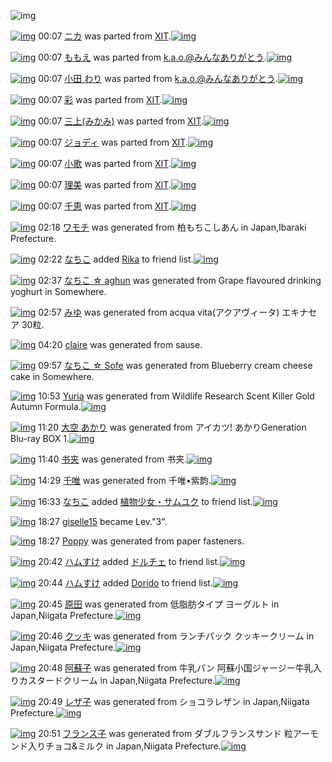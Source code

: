 ![img](http://gdrive-cdn.herokuapp.com/537b65a5bc09f0000721dda7/512px-barcode.png)

[![img](http://www.deviantsart.com/194a2rd.png)](http://www.barcodekanojo.com/kanojo/1848908/%E3%83%8B%E3%82%AB) 00:07 [ニカ](http://www.barcodekanojo.com/kanojo/1848908/%E3%83%8B%E3%82%AB) was parted from [XIT](http://www.barcodekanojo.com/kanojo/1848908/%E3%83%8B%E3%82%AB).[![img](http://www.deviantsart.com/815jg6.jpeg)](http://www.barcodekanojo.com/user/209348/XIT) 

[![img](http://www.deviantsart.com/31qdhgv.png)](http://www.barcodekanojo.com/kanojo/1423013/%E3%82%82%E3%82%82%E3%81%88) 00:07 [ももえ](http://www.barcodekanojo.com/kanojo/1423013/%E3%82%82%E3%82%82%E3%81%88) was parted from [k.a.o.@みんなありがとう](http://www.barcodekanojo.com/kanojo/1423013/%E3%82%82%E3%82%82%E3%81%88).[![img](http://www.deviantsart.com/1ne7497.jpeg)](http://www.barcodekanojo.com/user/30944/k.a.o.%40%E3%81%BF%E3%82%93%E3%81%AA%E3%81%82%E3%82%8A%E3%81%8C%E3%81%A8%E3%81%86) 

[![img](http://www.deviantsart.com/tjh7a6.png)](http://www.barcodekanojo.com/kanojo/2860059/%E5%B0%8F%E7%94%B0%20%E3%82%8F%E3%82%8A) 00:07 [小田 わり](http://www.barcodekanojo.com/kanojo/2860059/%E5%B0%8F%E7%94%B0%20%E3%82%8F%E3%82%8A) was parted from [k.a.o.@みんなありがとう](http://www.barcodekanojo.com/kanojo/2860059/%E5%B0%8F%E7%94%B0%20%E3%82%8F%E3%82%8A).[![img](http://www.deviantsart.com/1ne7497.jpeg)](http://www.barcodekanojo.com/user/30944/k.a.o.%40%E3%81%BF%E3%82%93%E3%81%AA%E3%81%82%E3%82%8A%E3%81%8C%E3%81%A8%E3%81%86) 

[![img](http://www.deviantsart.com/q0ufle.png)](http://www.barcodekanojo.com/kanojo/1993189/%E5%BD%A9) 00:07 [彩](http://www.barcodekanojo.com/kanojo/1993189/%E5%BD%A9) was parted from [XIT](http://www.barcodekanojo.com/kanojo/1993189/%E5%BD%A9).[![img](http://www.deviantsart.com/815jg6.jpeg)](http://www.barcodekanojo.com/user/209348/XIT) 

[![img](http://www.deviantsart.com/1eku4tm.png)](http://www.barcodekanojo.com/kanojo/1785210/%E4%B8%89%E4%B8%8A%28%E3%81%BF%E3%81%8B%E3%81%BF%29) 00:07 [三上(みかみ)](http://www.barcodekanojo.com/kanojo/1785210/%E4%B8%89%E4%B8%8A%28%E3%81%BF%E3%81%8B%E3%81%BF%29) was parted from [XIT](http://www.barcodekanojo.com/kanojo/1785210/%E4%B8%89%E4%B8%8A%28%E3%81%BF%E3%81%8B%E3%81%BF%29).[![img](http://www.deviantsart.com/815jg6.jpeg)](http://www.barcodekanojo.com/user/209348/XIT) 

[![img](http://www.deviantsart.com/11aar23.png)](http://www.barcodekanojo.com/kanojo/2666053/%E3%82%B8%E3%83%A7%E3%83%87%E3%82%A3) 00:07 [ジョディ](http://www.barcodekanojo.com/kanojo/2666053/%E3%82%B8%E3%83%A7%E3%83%87%E3%82%A3) was parted from [XIT](http://www.barcodekanojo.com/kanojo/2666053/%E3%82%B8%E3%83%A7%E3%83%87%E3%82%A3).[![img](http://www.deviantsart.com/815jg6.jpeg)](http://www.barcodekanojo.com/user/209348/XIT) 

[![img](http://www.deviantsart.com/35huvi2.png)](http://www.barcodekanojo.com/kanojo/2666052/%E5%B0%8F%E6%AD%8C) 00:07 [小歌](http://www.barcodekanojo.com/kanojo/2666052/%E5%B0%8F%E6%AD%8C) was parted from [XIT](http://www.barcodekanojo.com/kanojo/2666052/%E5%B0%8F%E6%AD%8C).[![img](http://www.deviantsart.com/815jg6.jpeg)](http://www.barcodekanojo.com/user/209348/XIT) 

[![img](http://www.deviantsart.com/1gdepce.png)](http://www.barcodekanojo.com/kanojo/2667909/%E7%90%86%E7%BE%8E) 00:07 [理美](http://www.barcodekanojo.com/kanojo/2667909/%E7%90%86%E7%BE%8E) was parted from [XIT](http://www.barcodekanojo.com/kanojo/2667909/%E7%90%86%E7%BE%8E).[![img](http://www.deviantsart.com/815jg6.jpeg)](http://www.barcodekanojo.com/user/209348/XIT) 

[![img](http://www.deviantsart.com/6t2bb.png)](http://www.barcodekanojo.com/kanojo/2629513/%E5%8D%83%E6%81%B5) 00:07 [千恵](http://www.barcodekanojo.com/kanojo/2629513/%E5%8D%83%E6%81%B5) was parted from [XIT](http://www.barcodekanojo.com/kanojo/2629513/%E5%8D%83%E6%81%B5).[![img](http://www.deviantsart.com/815jg6.jpeg)](http://www.barcodekanojo.com/user/209348/XIT) 

[![img](http://www.deviantsart.com/1tpeh2m.png)](http://www.barcodekanojo.com/kanojo/3193850/%E3%83%AF%E3%83%A2%E3%83%81) 02:18 [ワモチ](http://www.barcodekanojo.com/kanojo/3193850/%E3%83%AF%E3%83%A2%E3%83%81) was generated from 柏もちこしあん in Japan,Ibaraki Prefecture.

[![img](http://www.deviantsart.com/1lb4fit.jpeg)](http://www.barcodekanojo.com/user/314581/%E3%81%AA%E3%81%A1%E3%81%93) 02:22 [なちこ](http://www.barcodekanojo.com/user/314581/%E3%81%AA%E3%81%A1%E3%81%93) added [Rika](http://www.barcodekanojo.com/kanojo/735951/Rika) to friend list.[![img](http://www.deviantsart.com/i5u3pe.png)](http://www.barcodekanojo.com/kanojo/735951/Rika) 

[![img](http://www.deviantsart.com/2tr8q02.png)](http://www.barcodekanojo.com/kanojo/3193851/%E3%81%AA%E3%81%A1%E3%81%93%20%E2%98%86%20aghun) 02:37 [なちこ ☆ aghun](http://www.barcodekanojo.com/kanojo/3193851/%E3%81%AA%E3%81%A1%E3%81%93%20%E2%98%86%20aghun) was generated from Grape flavoured drinking yoghurt in Somewhere.

[![img](http://www.deviantsart.com/il8n6d.png)](http://www.barcodekanojo.com/kanojo/3193852/%E3%81%BF%E3%82%86) 02:57 [みゆ](http://www.barcodekanojo.com/kanojo/3193852/%E3%81%BF%E3%82%86) was generated from acqua vita(アクアヴィータ) エキナセア 30粒.

[![img](http://www.deviantsart.com/3mbk3s4.png)](http://www.barcodekanojo.com/kanojo/3193853/claire) 04:20 [claire](http://www.barcodekanojo.com/kanojo/3193853/claire) was generated from sause.

[![img](http://www.deviantsart.com/3j2gtcl.png)](http://www.barcodekanojo.com/kanojo/3193854/%E3%81%AA%E3%81%A1%E3%81%93%20%E2%98%86%20Sofe) 09:57 [なちこ ☆ Sofe](http://www.barcodekanojo.com/kanojo/3193854/%E3%81%AA%E3%81%A1%E3%81%93%20%E2%98%86%20Sofe) was generated from Blueberry cream cheese cake in Somewhere.

[![img](http://www.deviantsart.com/aslia.png)](http://www.barcodekanojo.com/kanojo/3193855/Yuria) 10:53 [Yuria](http://www.barcodekanojo.com/kanojo/3193855/Yuria) was generated from Wildlife Research Scent Killer Gold Autumn Formula.[![img](http://www.deviantsart.com/2g351eg.jpeg)](http://www.barcodekanojo.com/product_images/barcode/6019826/1427853182/Wildlife%20Research%20Scent%20Killer%20Gold%20Autumn%20Formula.jpg) 

[![img](http://www.deviantsart.com/8jt95a.png)](http://www.barcodekanojo.com/kanojo/3193856/%E5%A4%A7%E7%A9%BA%20%E3%81%82%E3%81%8B%E3%82%8A) 11:20 [大空 あかり](http://www.barcodekanojo.com/kanojo/3193856/%E5%A4%A7%E7%A9%BA%20%E3%81%82%E3%81%8B%E3%82%8A) was generated from アイカツ! あかりGeneration Blu-ray BOX 1.[![img](http://www.deviantsart.com/ppusi9.jpeg)](http://www.barcodekanojo.com/product_images/barcode/6019827/1427854748/%E3%82%A2%E3%82%A4%E3%82%AB%E3%83%84%21%20%E3%81%82%E3%81%8B%E3%82%8AGeneration%20Blu-ray%20BOX%201.jpg) 

[![img](http://www.deviantsart.com/1ep7kd1.png)](http://www.barcodekanojo.com/kanojo/3193857/%E4%B9%A6%E5%A4%B9) 11:40 [书夹](http://www.barcodekanojo.com/kanojo/3193857/%E4%B9%A6%E5%A4%B9) was generated from 书夹.[![img](http://www.deviantsart.com/77rpfo.jpeg)](http://www.barcodekanojo.com/product_images/barcode/6019828/1427855976/50x50x,PE4,PB9,PA6,PE5,PA4,PB9.jpg,qw=88,ah=88.pagespeed.ic.hJuYdOtvXZ.jpg) 

[![img](http://www.deviantsart.com/3838kcv.png)](http://www.barcodekanojo.com/kanojo/3193858/%E5%8D%83%E5%94%AF) 14:29 [千唯](http://www.barcodekanojo.com/kanojo/3193858/%E5%8D%83%E5%94%AF) was generated from 千唯•紫韵.[![img](http://www.deviantsart.com/397gs5v.jpeg)](http://www.barcodekanojo.com/product_images/barcode/6019829/1427866113/%E5%8D%83%E5%94%AF%E2%80%A2%E7%B4%AB%E9%9F%B5.jpg) 

[![img](http://www.deviantsart.com/1lb4fit.jpeg)](http://www.barcodekanojo.com/user/314581/%E3%81%AA%E3%81%A1%E3%81%93) 16:33 [なちこ](http://www.barcodekanojo.com/user/314581/%E3%81%AA%E3%81%A1%E3%81%93) added [植物少女・サムユク](http://www.barcodekanojo.com/kanojo/2916009/%E6%A4%8D%E7%89%A9%E5%B0%91%E5%A5%B3%E3%83%BB%E3%82%B5%E3%83%A0%E3%83%A6%E3%82%AF) to friend list.[![img](http://www.deviantsart.com/4htre2.png)](http://www.barcodekanojo.com/kanojo/2916009/%E6%A4%8D%E7%89%A9%E5%B0%91%E5%A5%B3%E3%83%BB%E3%82%B5%E3%83%A0%E3%83%A6%E3%82%AF) 

[![img](http://www.deviantsart.com/2jhcop9.jpeg)](http://www.barcodekanojo.com/user/483331/giselle15) 18:27 [giselle15](http://www.barcodekanojo.com/user/483331/giselle15) became Lev."3".

[![img](http://www.deviantsart.com/26vl9pe.png)](http://www.barcodekanojo.com/kanojo/3193859/Poppy) 18:27 [Poppy](http://www.barcodekanojo.com/kanojo/3193859/Poppy) was generated from paper fasteners.

[![img](http://www.deviantsart.com/3ueb4vl.jpeg)](http://www.barcodekanojo.com/user/31615/%E3%83%8F%E3%83%A0%E3%81%99%E3%81%91) 20:42 [ハムすけ](http://www.barcodekanojo.com/user/31615/%E3%83%8F%E3%83%A0%E3%81%99%E3%81%91) added [ドルチェ](http://www.barcodekanojo.com/kanojo/257575/%E3%83%89%E3%83%AB%E3%83%81%E3%82%A7) to friend list.[![img](http://www.deviantsart.com/1m4me2c.png)](http://www.barcodekanojo.com/kanojo/257575/%E3%83%89%E3%83%AB%E3%83%81%E3%82%A7) 

[![img](http://www.deviantsart.com/3ueb4vl.jpeg)](http://www.barcodekanojo.com/user/31615/%E3%83%8F%E3%83%A0%E3%81%99%E3%81%91) 20:44 [ハムすけ](http://www.barcodekanojo.com/user/31615/%E3%83%8F%E3%83%A0%E3%81%99%E3%81%91) added [Dorido](http://www.barcodekanojo.com/kanojo/3097359/Dorido) to friend list.[![img](http://www.deviantsart.com/1dtjfas.png)](http://www.barcodekanojo.com/kanojo/3097359/Dorido) 

[![img](http://www.deviantsart.com/3qpa9e8.png)](http://www.barcodekanojo.com/kanojo/3193860/%E5%8E%9F%E7%94%B0) 20:45 [原田](http://www.barcodekanojo.com/kanojo/3193860/%E5%8E%9F%E7%94%B0) was generated from 低脂肪タイプ ヨーグルト in Japan,Niigata Prefecture.[![img](http://www.deviantsart.com/334o7eo.jpeg)](http://www.barcodekanojo.com/product_images/barcode/6019834/1427888670/%E4%BD%8E%E8%84%82%E8%82%AA%E3%82%BF%E3%82%A4%E3%83%97%20%E3%83%A8%E3%83%BC%E3%82%B0%E3%83%AB%E3%83%88.jpg) 

[![img](http://www.deviantsart.com/1hfim8.png)](http://www.barcodekanojo.com/kanojo/3193861/%E3%82%AF%E3%83%83%E3%82%AD) 20:46 [クッキ](http://www.barcodekanojo.com/kanojo/3193861/%E3%82%AF%E3%83%83%E3%82%AD) was generated from ランチパック クッキークリーム in Japan,Niigata Prefecture.[![img](http://www.deviantsart.com/2o8cdjq.jpeg)](http://www.barcodekanojo.com/product_images/barcode/6019835/1427888760/%E3%83%A9%E3%83%B3%E3%83%81%E3%83%91%E3%83%83%E3%82%AF%20%E3%82%AF%E3%83%83%E3%82%AD%E3%83%BC%E3%82%AF%E3%83%AA%E3%83%BC%E3%83%A0.jpg) 

[![img](http://www.deviantsart.com/t69uo3.png)](http://www.barcodekanojo.com/kanojo/3193862/%E9%98%BF%E8%98%87%E5%AD%90) 20:48 [阿蘇子](http://www.barcodekanojo.com/kanojo/3193862/%E9%98%BF%E8%98%87%E5%AD%90) was generated from 牛乳パン 阿蘇小国ジャージー牛乳入りカスタードクリーム in Japan,Niigata Prefecture.[![img](http://www.deviantsart.com/39e9gbc.jpeg)](http://www.barcodekanojo.com/product_images/barcode/6019836/1427888854/%E7%89%9B%E4%B9%B3%E3%83%91%E3%83%B3%20%E9%98%BF%E8%98%87%E5%B0%8F%E5%9B%BD%E3%82%B8%E3%83%A3%E3%83%BC%E3%82%B8%E3%83%BC%E7%89%9B%E4%B9%B3%E5%85%A5%E3%82%8A%E3%82%AB%E3%82%B9%E3%82%BF%E3%83%BC%E3%83%89%E3%82%AF%E3%83%AA%E3%83%BC%E3%83%A0.jpg) 

[![img](http://www.deviantsart.com/fgdiur.png)](http://www.barcodekanojo.com/kanojo/3193863/%E3%83%AC%E3%82%B6%E5%AD%90) 20:49 [レザ子](http://www.barcodekanojo.com/kanojo/3193863/%E3%83%AC%E3%82%B6%E5%AD%90) was generated from ショコラレザン in Japan,Niigata Prefecture.[![img](http://www.deviantsart.com/39uhe3g.jpeg)](http://www.barcodekanojo.com/product_images/barcode/6019837/1427888930/%E3%82%B7%E3%83%A7%E3%82%B3%E3%83%A9%E3%83%AC%E3%82%B6%E3%83%B3.jpg) 

[![img](http://www.deviantsart.com/3p5dqup.png)](http://www.barcodekanojo.com/kanojo/3193864/%E3%83%95%E3%83%A9%E3%83%B3%E3%82%B9%E5%AD%90) 20:51 [フランス子](http://www.barcodekanojo.com/kanojo/3193864/%E3%83%95%E3%83%A9%E3%83%B3%E3%82%B9%E5%AD%90) was generated from ダブルフランスサンド 粒アーモンド入りチョコ&amp;ミルク in Japan,Niigata Prefecture.[![img](http://www.deviantsart.com/1uro269.jpeg)](http://www.barcodekanojo.com/product_images/barcode/6019838/1427889030/%E3%83%80%E3%83%96%E3%83%AB%E3%83%95%E3%83%A9%E3%83%B3%E3%82%B9%E3%82%B5%E3%83%B3%E3%83%89%20%E7%B2%92%E3%82%A2%E3%83%BC%E3%83%A2%E3%83%B3%E3%83%89%E5%85%A5%E3%82%8A%E3%83%81%E3%83%A7%E3%82%B3%26%E3%83%9F%E3%83%AB%E3%82%AF.jpg) 

